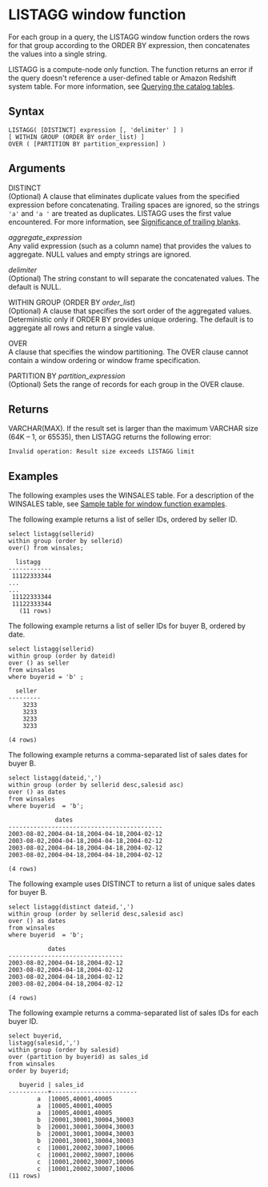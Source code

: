 # LISTAGG window function<a name="r_WF_LISTAGG"></a>

For each group in a query, the LISTAGG window function orders the rows for that group according to the ORDER BY expression, then concatenates the values into a single string\. 

LISTAGG is a compute\-node only function\. The function returns an error if the query doesn't reference a user\-defined table or Amazon Redshift system table\. For more information, see [Querying the catalog tables](c_join_PG.md)\.

## Syntax<a name="r_WF_LISTAGG-synopsis"></a>

```
LISTAGG( [DISTINCT] expression [, 'delimiter' ] ) 
[ WITHIN GROUP (ORDER BY order_list) ] 
OVER ( [PARTITION BY partition_expression] )
```

## Arguments<a name="r_WF_LISTAGG-arguments"></a>

DISTINCT  
\(Optional\) A clause that eliminates duplicate values from the specified expression before concatenating\. Trailing spaces are ignored, so the strings `'a'` and `'a '` are treated as duplicates\. LISTAGG uses the first value encountered\. For more information, see [Significance of trailing blanks](r_Character_types.md#r_Character_types-significance-of-trailing-blanks)\.

  


*aggregate\_expression*   
 Any valid expression \(such as a column name\) that provides the values to aggregate\. NULL values and empty strings are ignored\. 

 *delimiter*   
\(Optional\) The string constant to will separate the concatenated values\. The default is NULL\.

 WITHIN GROUP \(ORDER BY *order\_list*\)   
\(Optional\) A clause that specifies the sort order of the aggregated values\. Deterministic only if ORDER BY provides unique ordering\. The default is to aggregate all rows and return a single value\.

 OVER   
 A clause that specifies the window partitioning\. The OVER clause cannot contain a window ordering or window frame specification\.

 PARTITION BY *partition\_expression*   
\(Optional\) Sets the range of records for each group in the OVER clause\.

## Returns<a name="r_WF_LISTAGG-data-types"></a>

VARCHAR\(MAX\)\. If the result set is larger than the maximum VARCHAR size \(64K – 1, or 65535\), then LISTAGG returns the following error:

```
Invalid operation: Result size exceeds LISTAGG limit
```

## Examples<a name="r_WF_LISTAGG-examples"></a>

The following examples uses the WINSALES table\. For a description of the WINSALES table, see [Sample table for window function examples](c_Window_functions.md#r_Window_function_example)\. 

The following example returns a list of seller IDs, ordered by seller ID\. 

```
select listagg(sellerid) 
within group (order by sellerid)
over() from winsales;

  listagg
------------
 11122333344
...
...
 11122333344
 11122333344
   (11 rows)
```

The following example returns a list of seller IDs for buyer B, ordered by date\. 

```
select listagg(sellerid) 
within group (order by dateid)
over () as seller
from winsales
where buyerid = 'b' ;

  seller
---------
    3233
    3233
    3233
    3233

(4 rows)
```

The following example returns a comma\-separated list of sales dates for buyer B\.

```
select listagg(dateid,',') 
within group (order by sellerid desc,salesid asc)
over () as dates
from winsales
where buyerid  = 'b';

             dates                                      
-------------------------------------------
2003-08-02,2004-04-18,2004-04-18,2004-02-12
2003-08-02,2004-04-18,2004-04-18,2004-02-12
2003-08-02,2004-04-18,2004-04-18,2004-02-12
2003-08-02,2004-04-18,2004-04-18,2004-02-12

(4 rows)
```

The following example uses DISTINCT to return a list of unique sales dates for buyer B\.

```
select listagg(distinct dateid,',') 
within group (order by sellerid desc,salesid asc)
over () as dates
from winsales
where buyerid  = 'b';

           dates
--------------------------------
2003-08-02,2004-04-18,2004-02-12
2003-08-02,2004-04-18,2004-02-12
2003-08-02,2004-04-18,2004-02-12
2003-08-02,2004-04-18,2004-02-12

(4 rows)
```

The following example returns a comma\-separated list of sales IDs for each buyer ID\.

```
select buyerid, 
listagg(salesid,',')
within group (order by salesid)
over (partition by buyerid) as sales_id
from winsales
order by buyerid;

   buyerid | sales_id
-----------+------------------------
        a  |10005,40001,40005	
        a  |10005,40001,40005	
        a  |10005,40001,40005	
        b  |20001,30001,30004,30003
        b  |20001,30001,30004,30003
        b  |20001,30001,30004,30003
        b  |20001,30001,30004,30003	
        c  |10001,20002,30007,10006
        c  |10001,20002,30007,10006
        c  |10001,20002,30007,10006
        c  |10001,20002,30007,10006
(11 rows)
```